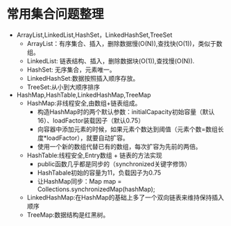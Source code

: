 # 常用集合问题整理
- ArrayList,LinkedList,HashSet，LinkedHashSet,TreeSet
    - ArrayList：有序集合、插入，删除数据慢(O(N)),查找快(O(1))，类似于数组。
    - LinkedList: 链表结构、插入，删除数据块(O(1)),查找慢(O(N)).
    - HashSet: 无序集合，元素唯一。
    - LinkedHashSet:数据按照插入顺序存放。
    - TreeSet:从小到大顺序排序
- HashMap,HashTable,LinkedHashMap,TreeMap
    - HashMap:非线程安全,由数组+链表组成。
        - 构造HashMap时的两个默认参数：initialCapacity初始容量（默认16）、loadFactor装载因子（默认0.75）
        - 向容器中添加元素的时候，如果元素个数达到阈值（元素个数=数组长度*loadFactor），就要自动扩容。
        - 使用一个新的数组代替已有的数组，每次扩容为先前的两倍。
    - HashTable:线程安全,Entry数组 + 链表的方法实现
        - public函数几乎都是同步的（synchronized关键字修饰）
        - HashTabale初始的容量为11，负载因子为0.75
        - 让HashMap同步：Map map = Collections.synchronizedMap(hashMap);
    - LinkedHashMap:在HashMap的基础上多了一个双向链表来维持保持插入顺序
    - TreeMap:数据结构是红黑树。